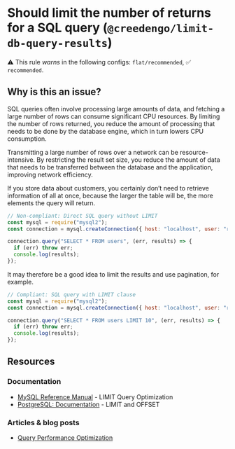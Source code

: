 # Should limit the number of returns for a SQL query (`@creedengo/limit-db-query-results`)

⚠️ This rule _warns_ in the following configs: `flat/recommended`, ✅ `recommended`.

<!-- end auto-generated rule header -->

## Why is this an issue?

SQL queries often involve processing large amounts of data, and fetching a large number of rows can consume significant
CPU resources.
By limiting the number of rows returned, you reduce the amount of processing that needs to be done by the database
engine, which in turn lowers CPU consumption.

Transmitting a large number of rows over a network can be resource-intensive.
By restricting the result set size, you reduce the amount of data that needs to be transferred between the database and
the application, improving network efficiency.

If you store data about customers, you certainly don’t need to retrieve information of all at once, because the larger
the table will be, the more elements the query will return.

```js
// Non-compliant: Direct SQL query without LIMIT
const mysql = require("mysql2");
const connection = mysql.createConnection({ host: "localhost", user: "root" });

connection.query("SELECT * FROM users", (err, results) => {
  if (err) throw err;
  console.log(results);
});
```

It may therefore be a good idea to limit the results and use pagination, for example.

```js
// Compliant: SQL query with LIMIT clause
const mysql = require("mysql2");
const connection = mysql.createConnection({ host: "localhost", user: "root" });

connection.query("SELECT * FROM users LIMIT 10", (err, results) => {
  if (err) throw err;
  console.log(results);
});
```

## Resources

### Documentation

- [MySQL Reference Manual](https://dev.mysql.com/doc/refman/8.0/en/limit-optimization.html) - LIMIT Query Optimization
- [PostgreSQL: Documentation](https://www.postgresql.org/docs/current/queries-limit.html) - LIMIT and OFFSET

### Articles & blog posts

- [Query Performance Optimization](https://www.oreilly.com/library/view/high-performance-mysql/9780596101718/ch04.html)
